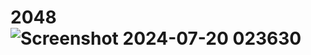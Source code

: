 # 2048![Screenshot 2024-07-20 023630](https://github.com/user-attachments/assets/c65e975f-e339-451c-8437-5e43d8b2d5ad)
